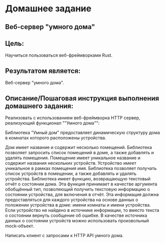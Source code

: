 # Домашнее задание
## Веб-сервер "умного дома"

## Цель:
Научиться пользоваться веб-фреймворками Rust.

## Результатом является:
Веб-сервер "умного дома".


## Описание/Пошаговая инструкция выполнения домашнего задания:
Реализовать с использованием веб-фреймворка HTTP сервер, реализующий функционал ""Умного дома"":

Библиотека "Умный дом" предоставляет динамическую структуру дома в комнатах которого расположены устройства.

Дом имеет название и содержит несколько помещений.
Библиотека позволяет запросить список помещений в доме, а также добавлять и удалять помещения.
Помещение имеет уникальное название и содержит названия нескольких устройств.
Устройство имеет уникальное в рамках помещения имя.
Библиотека позволяет получать список устройств в помещении, а также добавлять и удалять устройства.
Библиотека имеет функцию, возвращающую текстовый отчёт о состоянии дома.
Эта функция принимает в качестве аргумента обобщённый тип, позволяющий получить текстовую информацию
о состоянии устройства, для включения в отчёт. Эта информация должна предоставляться
для каждого устройства на основе данных о положении устройства в доме: имени комнаты и имени устройства.
Если устройство не найдено в источнике информации, то вместо текста о состоянии вернуть сообщение об ошибке.
В качестве источника данных о состоянии устройств можно использовать произвольный mock-объект.

Написать клиент с запросами к HTTP API умного дома.